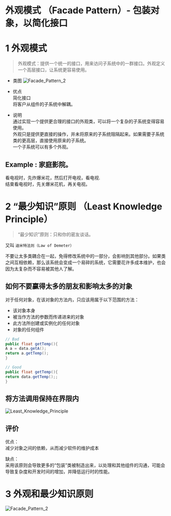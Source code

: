 # 外观模式 （Facade Pattern）- 包装对象，以简化接口

# 1 外观模式

> 外观模式：提供一个统一的接口，用来访问子系统中的一群接口。外观定义一个高层接口，让系统更容易使用。

- 类图
  ![Facade_Pattern_2](https://yingvickycao.github.io/img/Facade_Pattern_2.png)

- 优点  
  简化接口  
  将客户从组件的子系统中解耦。

- 说明  
  通过实现一个提供更合理的接口的外观类，可以将一个复杂的子系统变得容易使用。  
  外观只是提供更直接的操作，并未将原来的子系统阻隔起来。如果需要子系统类的更高层，直接使用原来的子系统。  
  一个子系统可以有多个外观。

## Example : 家庭影院。

看电视时，先炸爆米花，然后打开电视，看电视.  
结束看电视时，先关爆米花机，再关电视。

<h1 id="（Least_Knowledge_Principle">2  “最少知识”原则 （Least Knowledge Principle）</h1>

> “最少知识”原则：只和你的密友谈话。

又叫 `迪米特法则（Law of Demeter）`

不要让太多类耦合在一起，免得修改系统中的一部分，会影响到其他部分。如果类之间互相依赖，那么该系统会变成一个易碎的系统，它需要花许多成本维护，也会因为太复杂而不容易被其他人了解。

## 如何不要赢得太多的朋友和影响太多的对象

对于任何对象，在该对象的方法内，只应该用属于以下范围的方法：

- 该对象本身
- 被当作方法的参数而传递进来的对象
- 此方法所创建或实例化的任何对象
- 对象的任何组件

```java
// Bad
public float getTemp(){
A a = data.getA();
return a.getTemp();
}

// Good
public float getTemp(){
return data.getTemp();;
}

```

## 将方法调用保持在界限内

![Least_Knowledge_Principle](https://yingvickycao.github.io/img/Least_Knowledge_Principle.png)

## 评价

优点：  
减少对象之间的依赖，从而减少软件的维护成本

缺点：  
采用该原则会导致更多的“包装”类被制造出来，以处理和其他组件的沟通，可能会导致复杂度和开发时间的增加，并降低运行时的性能。

# 3 外观和最少知识原则

![Facade_Pattern_2](https://yingvickycao.github.io/img/Facade_Pattern_2.png)
